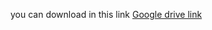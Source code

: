 you can download in this link
[Google drive link](https://drive.google.com/drive/folders/18tV6H0e5xZu6lpyuEJZwFiq4rHmaG0TO?usp=sharing)